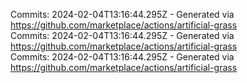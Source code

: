 Commits: 2024-02-04T13:16:44.295Z - Generated via https://github.com/marketplace/actions/artificial-grass
<br>
Commits: 2024-02-04T13:16:44.295Z - Generated via https://github.com/marketplace/actions/artificial-grass
<br>
Commits: 2024-02-04T13:16:44.295Z - Generated via https://github.com/marketplace/actions/artificial-grass
<br>
